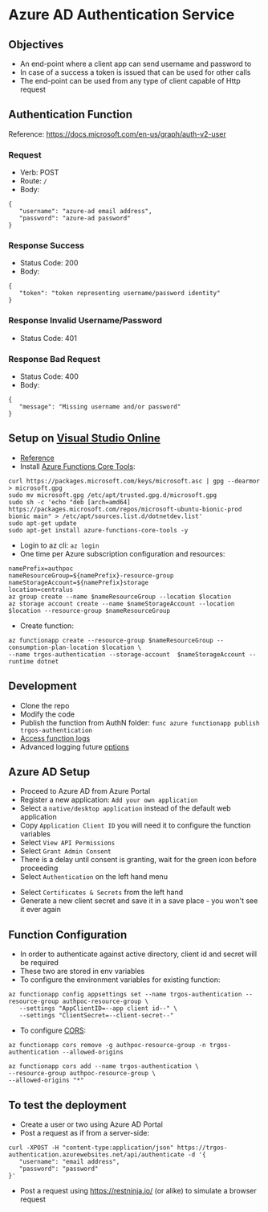 # Azure AD Authentication Service

## Objectives

* An end-point where a client app can send username and password to
* In case of a success a token is issued that can be used for other calls
* The end-point can be used from any type of client capable of Http request


## Authentication Function

Reference: https://docs.microsoft.com/en-us/graph/auth-v2-user

### Request

* Verb: POST 
* Route: `/`
* Body:
```
{
   "username": "azure-ad email address",
   "password": "azure-ad password"
}
```

### Response Success

* Status Code: 200
* Body:
```
{
   "token": "token representing username/password identity"
}
```

### Response Invalid Username/Password

* Status Code: 401

### Response Bad Request

* Status Code: 400
* Body:
```
{
   "message": "Missing username and/or password"
}
```

## Setup on [Visual Studio Online](https://online.visualstudio.com/)

* [Reference](https://docs.microsoft.com/en-us/azure/azure-functions/functions-create-first-azure-function-azure-cli)
* Install [Azure Functions Core Tools](https://docs.microsoft.com/en-us/azure/azure-functions/functions-run-local#v2):
```
curl https://packages.microsoft.com/keys/microsoft.asc | gpg --dearmor > microsoft.gpg
sudo mv microsoft.gpg /etc/apt/trusted.gpg.d/microsoft.gpg
sudo sh -c 'echo "deb [arch=amd64] https://packages.microsoft.com/repos/microsoft-ubuntu-bionic-prod bionic main" > /etc/apt/sources.list.d/dotnetdev.list'
sudo apt-get update
sudo apt-get install azure-functions-core-tools -y
```
* Login to az cli: `az login`
* One time per Azure subscription configuration and resources:
```
namePrefix=authpoc
nameResourceGroup=${namePrefix}-resource-group
nameStorageAccount=${namePrefix}storage
location=centralus
az group create --name $nameResourceGroup --location $location
az storage account create --name $nameStorageAccount --location $location --resource-group $nameResourceGroup
```
* Create function:
```
az functionapp create --resource-group $nameResourceGroup --consumption-plan-location $location \
--name trgos-authentication --storage-account  $nameStorageAccount --runtime dotnet
```

## Development

* Clone the repo
* Modify the code
* Publish the function from AuthN folder: `func azure functionapp publish trgos-authentication`
* [Access function logs](https://markheath.net/post/three-ways-view-error-logs-azure-functions)
* Advanced logging future [options](https://stackify.com/logging-azure-functions/)

## Azure AD Setup

* Proceed to Azure AD from Azure Portal
* Register a new application: `Add your own application`
* Select a `native/desktop application` instead of the default web application
* Copy `Application Client ID` you will need it to configure the function variables
* Select `View API Permissions`
* Select `Grant Admin Consent`
* There is a delay until consent is granting, wait for the green icon before proceeding
* Select `Authentication` on the left hand menu
<!-- * Scroll down to `Default client type`
* Select `yes` for: `Treat application as a public client` -->
* Select `Certificates & Secrets` from the left hand
* Generate a new client secret and save it in a save place - you won't see it ever again

## Function Configuration

* In order to authenticate against active directory, client id and secret will be required
* These two are stored in env variables
* To configure the environment variables for existing function:
```
az functionapp config appsettings set --name trgos-authentication --resource-group authpoc-resource-group \
   --settings "AppClientID=--app client id--" \
   --settings "ClientSecret=--client-secret--"
```
* To configure [CORS](https://docs.microsoft.com/en-us/azure/azure-functions/functions-how-to-use-azure-function-app-settings#cors):
```
az functionapp cors remove -g authpoc-resource-group -n trgos-authentication --allowed-origins

az functionapp cors add --name trgos-authentication \
--resource-group authpoc-resource-group \
--allowed-origins "*"
```

## To test the deployment

* Create a user or two using Azure AD Portal
* Post a request as if from a server-side:
```
curl -XPOST -H "content-type:application/json" https://trgos-authentication.azurewebsites.net/api/authenticate -d '{
   "username": "email address",
   "password": "password"
}'
```
* Post a request using https://restninja.io/ (or alike) to simulate a browser request